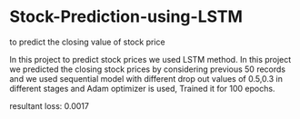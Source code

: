 # Stock-Prediction-using-LSTM
to predict the closing value of stock price


In this project to predict stock prices we used LSTM method.
In this project we predicted the closing stock prices by considering previous 50 records and we used sequential model with different drop out values of 0.5,0.3 in different stages and Adam optimizer is used, Trained it for 100 epochs.


resultant loss: 0.0017
